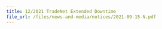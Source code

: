 ```yaml
---
title: 12/2021 TradeNet Extended Downtime
file_url: /files/news-and-media/notices/2021-09-15-N.pdf
---
```

